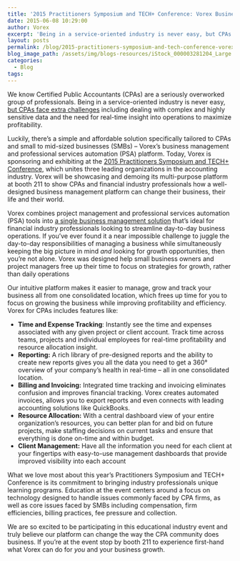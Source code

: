 ```yaml
---
title: '2015 Practitioners Symposium and TECH+ Conference: Vorex Business Management for CPAs and Finance Professionals'
date: 2015-06-08 10:29:00
author: Vorex
excerpt: 'Being in a service-oriented industry is never easy, but CPAs face extra challenges including dealing with complex and highly sensitive data and the need for real-time insight into operations to maximize profitability.'
layout: posts
permalink: /blog/2015-practitioners-symposium-and-tech-conference-vorex-business-management-for-cpas-and-finance-professionals/
blog_image_path: /assets/img/blogs-resources/iStock_000003281204_Large.jpg
categories:
  - Blog
tags:  
---
```



We know Certified Public Accountants (CPAs) are a seriously overworked group of professionals. Being in a service-oriented industry is never easy, [but CPAs face extra challenges](http://www.cpapracticeadvisor.com/news/12055950/what-are-the-biggest-accounting-challenges-small-businesses-face) including dealing with complex and highly sensitive data and the need for real-time insight into operations to maximize profitability.

Luckily, there’s a simple and affordable solution specifically tailored to CPAs and small to mid-sized businesses (SMBs) – Vorex’s business management and professional services automation (PSA) platform. Today, Vorex is sponsoring and exhibiting at the [2015 Practitioners Symposium and TECH+ Conference](http://www.aicpaconferencematerials.com/techpractitioners/?select=conference&amp;conferenceID=13), which unites three leading organizations in the accounting industry. Vorex will be showcasing and demoing its multi-purpose platform at booth 211 to show CPAs and financial industry professionals how a well-designed business management platform can change their business, their life and their world.

Vorex combines project management and professional services automation (PSA) tools into [a single business management solution](http://www.vorex.com/product/) that’s ideal for financial industry professionals looking to streamline day-to-day business operations. If you’ve ever found it a near impossible challenge to juggle the day-to-day responsibilities of managing a business while simultaneously keeping the big picture in mind *and* looking for growth opportunities, then you’re not alone. Vorex was designed help small business owners and project managers free up their time to focus on strategies for growth, rather than daily operations

Our intuitive platform makes it easier to manage, grow and track your business all from one consolidated location, which frees up time for you to focus on growing the business while improving profitability and efficiency. Vorex for CPAs includes features like:

* **Time and Expense Tracking**: Instantly see the time and expenses associated with any given project or client account. Track time across teams, projects and individual employees for real-time profitability and resource allocation insight.
* **Reporting:** A rich library of pre-designed reports and the ability to create new reports gives you all the data you need to get a 360° overview of your company’s health in real-time – all in one consolidated location.
* **Billing and Invoicing:** Integrated time tracking and invoicing eliminates confusion and improves financial tracking. Vorex creates automated invoices, allows you to export reports and even connects with leading accounting solutions like QuickBooks.
* **Resource Allocation:** With a central dashboard view of your entire organization’s resources, you can better plan for and bid on future projects, make staffing decisions on current tasks and ensure that everything is done on-time and within budget.
* **Client Management:** Have all the information you need for each client at your fingertips with easy-to-use management dashboards that provide improved visibility into each account

What we love most about this year’s Practitioners Symposium and TECH+ Conference is its commitment to bringing industry professionals unique learning programs. Education at the event centers around a focus on technology designed to handle issues commonly faced by CPA firms, as well as core issues faced by SMBs including compensation, firm efficiencies, billing practices, fee pressure and collection.

We are so excited to be participating in this educational industry event and truly believe our platform can change the way the CPA community does business. If you’re at the event stop by booth 211 to experience first-hand what Vorex can do for *you* and your business growth.
